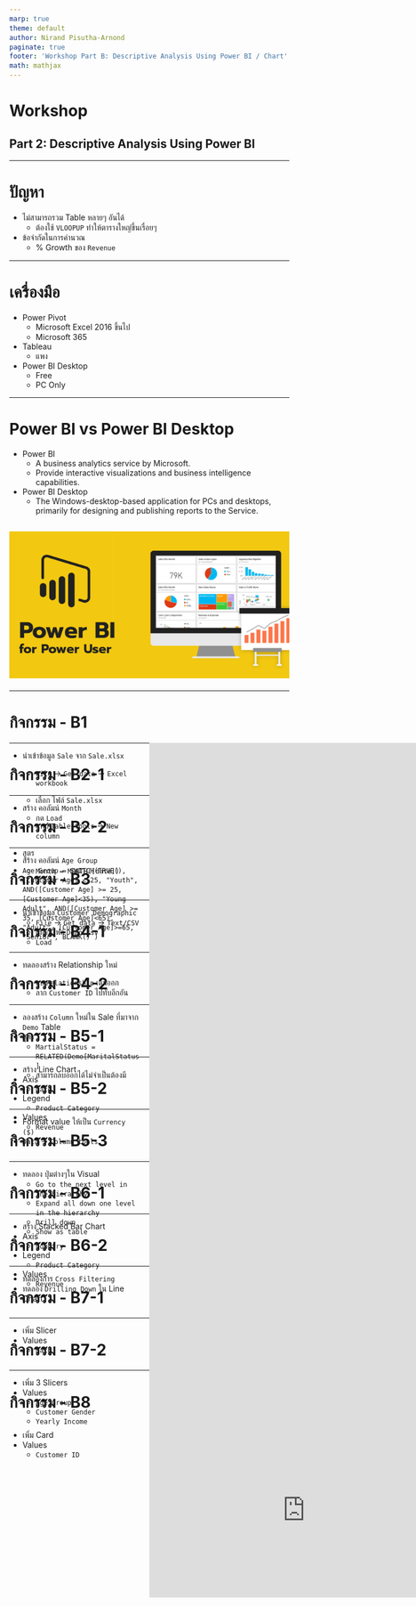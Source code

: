 ```yaml
---
marp: true
theme: default
author: Nirand Pisutha-Arnond
paginate: true
footer: 'Workshop Part B: Descriptive Analysis Using Power BI / Chart'
math: mathjax
---
```


<style>
    :root {
    font-family: kanit light;
}
div.colwrap {
  background-color: inherit;
  /* background-color: red; */
  color: inherit;
  width: 100%;
  height: 100%;
  position: relative;
}
/* div.colwrap div h1:first-child, div.colwrap div h2:first-child {
  margin-top: 0px !important;
} */
div.colwrap div.left {
  position: absolute;
  top: 0;
  bottom: 0;
  padding: 0px 0px 0px 0px;
}

div.colwrap div.right {
  position: absolute;
  top: 0;
  bottom: 0;
  padding: 0px 0px 0px 0px;
  /* display:flex;
  flex-direction: row;
  align-items: center; */
}

div.colwrap div.left {
/* background-color: green; */
  right: 53%;
  left: 0;
}
div.colwrap div.right {
  left: 50%;
  right: 0;
}
</style>

<!-- Slide Start -->

# Workshop

## Part 2: Descriptive Analysis Using Power BI

---

# ปัญหา

- ไม่สามารถรวม Table หลายๆ อันได้
  - ต้องใช้ `VLOOPUP` ทำให้ตารางใหญ่ขึ้นเรื่อยๆ
- ข้อจำกัดในการคำนวณ
  - % Growth ของ `Revenue`

---

# เครื่องมือ

- Power Pivot
  - Microsoft Excel 2016 ขึ้นไป
  - Microsoft 365
- Tableau
  - แพง
- Power BI Desktop
  - Free
  - PC Only

---

# Power BI vs Power BI Desktop

- Power BI
  - A business analytics service by Microsoft.
  - Provide interactive visualizations and business intelligence capabilities.
- Power BI Desktop
  - The Windows-desktop-based application for PCs and desktops,
    primarily for designing and publishing reports to the Service.

## ![bg contain right:30%](./img/B01.png)

---

# กิจกรรม - B1

<div class="colwrap">
  <div class="left">

- นำเข้าข้อมูล `Sale` จาก `Sale.xlsx`

  - `File` -> `Get data` -> `Excel workbook`
  - เลือก ไฟล์ `Sale.xlsx`
  - กด `Load`

    </div>
    <div class="right inverted">
    <iframe width="560" height="315" src="https://www.youtube.com/embed/B2mcUr62EwE?" title="YouTube video player" frameborder="0" allow="accelerometer; autoplay; clipboard-write; encrypted-media; gyroscope; picture-in-picture" allowfullscreen></iframe>
    </div>
  </div>

---

# กิจกรรม - B2-1

<div class="colwrap">
  <div class="left">

- สร้าง คอลัมน์ `Month`

  - แทป `Table tools` -> `New column`

- สูตร

  - `Month = MONTH([date])`

    </div>
    <div class="right inverted">
    <iframe width="560" height="315" src="https://www.youtube.com/embed/B2mcUr62EwE?" title="YouTube video player" frameborder="0" allow="accelerometer; autoplay; clipboard-write; encrypted-media; gyroscope; picture-in-picture" allowfullscreen></iframe>
    </div>
  </div>

---

# กิจกรรม - B2-2

<div class="colwrap">
  <div class="left">

- สร้าง คอลัมน์ `Age Group`
- `Age Group = SWITCH(TRUE(), [Customer Age] < 25, "Youth", AND([Customer Age] >= 25, [Customer Age]<35), "Young Adult", AND([Customer Age] >= 35, [Customer Age]<65), "Adult", [Customer Age]>=65, "Senior", BLANK() )`

</div>
<div class="right inverted">
<iframe width="560" height="315" src="https://www.youtube.com/embed/B2mcUr62EwE?" title="YouTube video player" frameborder="0" allow="accelerometer; autoplay; clipboard-write; encrypted-media; gyroscope; picture-in-picture" allowfullscreen></iframe>
  </div>
</div>

---

# กิจกรรม - B3

<div class="colwrap">
  <div class="left">

- นำเข้าข้อมูล `Customer Demographic`
  - `File` -> `Get data` -> `Text/CSV`
  - เลือก ไฟล์ `Demo.csv`
  - `Load`

</div>
<div class="right inverted">
<iframe width="560" height="315" src="https://www.youtube.com/embed/B2mcUr62EwE?" title="YouTube video player" frameborder="0" allow="accelerometer; autoplay; clipboard-write; encrypted-media; gyroscope; picture-in-picture" allowfullscreen></iframe>
  </div>
</div>

---

# กิจกรรม - B4-1

<div class="colwrap">
  <div class="left">

- ทดลองสร้าง Relationship ใหม่

  - ลบ `Relationship` เดิมออก
  - ลาก `Customer ID` ไปทับอีกอัน

</div>
<div class="right inverted">
<iframe width="560" height="315" src="https://www.youtube.com/embed/B2mcUr62EwE?" title="YouTube video player" frameborder="0" allow="accelerometer; autoplay; clipboard-write; encrypted-media; gyroscope; picture-in-picture" allowfullscreen></iframe>
  </div>
</div>

---

# กิจกรรม - B4-2

<div class="colwrap">
  <div class="left">

- ลองสร้าง `Column` ใหม่ใน Sale ที่มาจาก `Demo` Table
- สูตร
  - `MartialStatus = RELATED(Demo[MaritalStatus]`
  - สามารถลบออกได้ไม่จำเป็นต้องมี

</div>
<div class="right inverted">
<iframe width="560" height="315" src="https://www.youtube.com/embed/B2mcUr62EwE?" title="YouTube video player" frameborder="0" allow="accelerometer; autoplay; clipboard-write; encrypted-media; gyroscope; picture-in-picture" allowfullscreen></iframe>
  </div>
</div>

---

# กิจกรรม - B5-1

<div class="colwrap">
  <div class="left">

- สร้าง Line Chart
- Axis
  - `Date`
- Legend
  - `Product Category`
- Values
  - `Revenue`

</div>
<div class="right inverted">
<iframe width="560" height="315" src="https://www.youtube.com/embed/B2mcUr62EwE?" title="YouTube video player" frameborder="0" allow="accelerometer; autoplay; clipboard-write; encrypted-media; gyroscope; picture-in-picture" allowfullscreen></iframe>
  </div>
</div>

---

# กิจกรรม - B5-2

<div class="colwrap">
  <div class="left">

- Format value ให้เป็น `Currency ($)`
- `Data` -> `Column tools`

</div>
<div class="right inverted">
<iframe width="560" height="315" src="https://www.youtube.com/embed/B2mcUr62EwE?" title="YouTube video player" frameborder="0" allow="accelerometer; autoplay; clipboard-write; encrypted-media; gyroscope; picture-in-picture" allowfullscreen></iframe>
  </div>
</div>

---

# กิจกรรม - B5-3

<div class="colwrap">
  <div class="left">

- ทดลอง ปุ่มต่างๆใน Visual
  - `Go to the next level in the hierarchy`
  - `Expand all down one level in the hierarchy`
  - `Drill down`
  - `Show as table`

</div>
<div class="right inverted">
<iframe width="560" height="315" src="https://www.youtube.com/embed/B2mcUr62EwE?" title="YouTube video player" frameborder="0" allow="accelerometer; autoplay; clipboard-write; encrypted-media; gyroscope; picture-in-picture" allowfullscreen></iframe>
  </div>
</div>

---

# กิจกรรม - B6-1

<div class="colwrap">
  <div class="left">

- สร้าง Stacked Bar Chart
- Axis
  - `Country`
- Legend
  - `Product Category`
- Values
  - `Revenue`

</div>
<div class="right inverted">
<iframe width="560" height="315" src="https://www.youtube.com/embed/B2mcUr62EwE?" title="YouTube video player" frameborder="0" allow="accelerometer; autoplay; clipboard-write; encrypted-media; gyroscope; picture-in-picture" allowfullscreen></iframe>
  </div>
</div>

---

# กิจกรรม - B6-2

<div class="colwrap">
  <div class="left">

- ทดลองการ `Cross Filtering`
- ทดลอง `Drilling Down` ใน Line Chart

</div>
<div class="right inverted">
<iframe width="560" height="315" src="https://www.youtube.com/embed/B2mcUr62EwE?" title="YouTube video player" frameborder="0" allow="accelerometer; autoplay; clipboard-write; encrypted-media; gyroscope; picture-in-picture" allowfullscreen></iframe>
  </div>
</div>

---

# กิจกรรม - B7-1

<div class="colwrap">
  <div class="left">

- เพิ่ม Slicer
- Values
  - `Date`

</div>
<div class="right inverted">
<iframe width="560" height="315" src="https://www.youtube.com/embed/B2mcUr62EwE?" title="YouTube video player" frameborder="0" allow="accelerometer; autoplay; clipboard-write; encrypted-media; gyroscope; picture-in-picture" allowfullscreen></iframe>
  </div>
</div>

---

# กิจกรรม - B7-2

<div class="colwrap">
  <div class="left">

- เพิ่ม 3 Slicers
- Values
  - `Age Group`
  - `Customer Gender`
  - `Yearly Income`

</div>
<div class="right inverted">
<iframe width="560" height="315" src="https://www.youtube.com/embed/B2mcUr62EwE?" title="YouTube video player" frameborder="0" allow="accelerometer; autoplay; clipboard-write; encrypted-media; gyroscope; picture-in-picture" allowfullscreen></iframe>
  </div>
</div>

---

# กิจกรรม - B8

<div class="colwrap">
  <div class="left">

- เพิ่ม Card
- Values
  - `Customer ID`

</div>
<div class="right inverted">
<iframe width="560" height="315" src="https://www.youtube.com/embed/B2mcUr62EwE?" title="YouTube video player" frameborder="0" allow="accelerometer; autoplay; clipboard-write; encrypted-media; gyroscope; picture-in-picture" allowfullscreen></iframe>
  </div>
</div>

